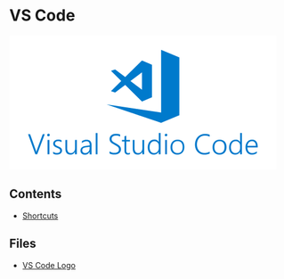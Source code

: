 VS Code
=======

![VS Code Logo](./logo.png)

Contents
--------
- [Shortcuts](./shortcuts.md)
<!-- - []() -->

Files
-----
- [VS Code Logo](./logo.png)
<!-- - []() -->
